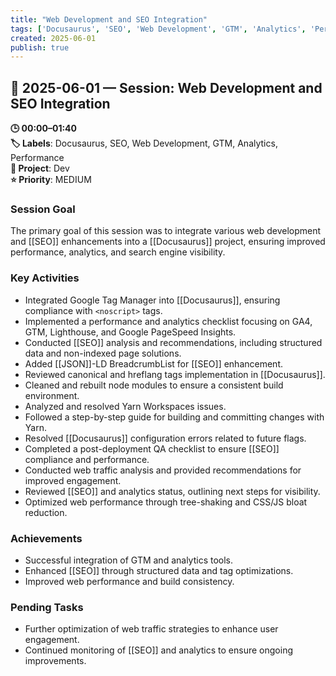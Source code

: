 ```yaml
---
title: "Web Development and SEO Integration"
tags: ['Docusaurus', 'SEO', 'Web Development', 'GTM', 'Analytics', 'Performance']
created: 2025-06-01
publish: true
---
```


## 📅 2025-06-01 — Session: Web Development and SEO Integration

**🕒 00:00–01:40**  
**🏷️ Labels**: Docusaurus, SEO, Web Development, GTM, Analytics, Performance  
**📂 Project**: Dev  
**⭐ Priority**: MEDIUM  


### Session Goal
The primary goal of this session was to integrate various web development and [[SEO]] enhancements into a [[Docusaurus]] project, ensuring improved performance, analytics, and search engine visibility.

### Key Activities
- Integrated Google Tag Manager into [[Docusaurus]], ensuring compliance with `<noscript>` tags.
- Implemented a performance and analytics checklist focusing on GA4, GTM, Lighthouse, and Google PageSpeed Insights.
- Conducted [[SEO]] analysis and recommendations, including structured data and non-indexed page solutions.
- Added [[JSON]]-LD BreadcrumbList for [[SEO]] enhancement.
- Reviewed canonical and hreflang tags implementation in [[Docusaurus]].
- Cleaned and rebuilt node modules to ensure a consistent build environment.
- Analyzed and resolved Yarn Workspaces issues.
- Followed a step-by-step guide for building and committing changes with Yarn.
- Resolved [[Docusaurus]] configuration errors related to future flags.
- Completed a post-deployment QA checklist to ensure [[SEO]] compliance and performance.
- Conducted web traffic analysis and provided recommendations for improved engagement.
- Reviewed [[SEO]] and analytics status, outlining next steps for visibility.
- Optimized web performance through tree-shaking and CSS/JS bloat reduction.

### Achievements
- Successful integration of GTM and analytics tools.
- Enhanced [[SEO]] through structured data and tag optimizations.
- Improved web performance and build consistency.

### Pending Tasks
- Further optimization of web traffic strategies to enhance user engagement.
- Continued monitoring of [[SEO]] and analytics to ensure ongoing improvements.
